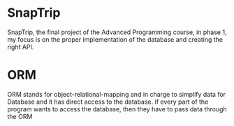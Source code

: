 # SnapTrip
SnapTrip, the final project of the Advanced Programming course, in phase 1, my focus is on the proper implementation of the database and creating the right API.

  # ORM
ORM stands for object-relational-mapping and in charge to simplify data for Database and it has direct access to the database. if every part of the program wants to access the database, then they have to pass data through the ORM
